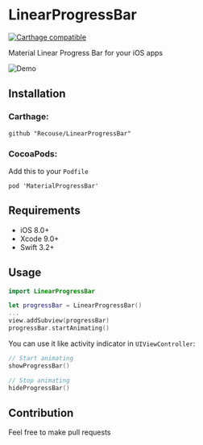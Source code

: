 # LinearProgressBar
[![Carthage compatible](https://img.shields.io/badge/Carthage-compatible-brightgreen.svg?style=flat)](https://github.com/Carthage/Carthage)

Material Linear Progress Bar for your iOS apps

![Demo](https://i.imgur.com/FVarcz7.gif)

## Installation
### Carthage:
```
github "Recouse/LinearProgressBar"
```

### CocoaPods:
Add this to your `Podfile`
```
pod 'MaterialProgressBar'
```

## Requirements
- iOS 8.0+
- Xcode 9.0+
- Swift 3.2+

## Usage
```swift
import LinearProgressBar

let progressBar = LinearProgressBar()
...
view.addSubview(progressBar)
progressBar.startAnimating()
```

You can use it like activity indicator in `UIViewController`:
```swift
// Start animating
showProgressBar()

// Stop animating
hideProgressBar()
```

## Contribution
Feel free to make pull requests
